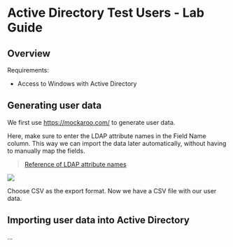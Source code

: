 # Active Directory Test Users - Lab Guide

## Overview

Requirements:

- Access to Windows with Active Directory

## Generating user data

We first use https://mockaroo.com/ to generate user data.

Here, make sure to enter the LDAP attribute names in the Field Name column. This way we can import the data later automatically, without having to manually map the fields.

> [Reference of LDAP attribute names](https://www.manageengine.com/products/ad-manager/help/csv-import-management/active-directory-ldap-attributes.html)

![](https://i.imgur.com/8APDxNx.png)

Choose CSV as the export format. Now we have a CSV file with our user data.

## Importing user data into Active Directory

...

